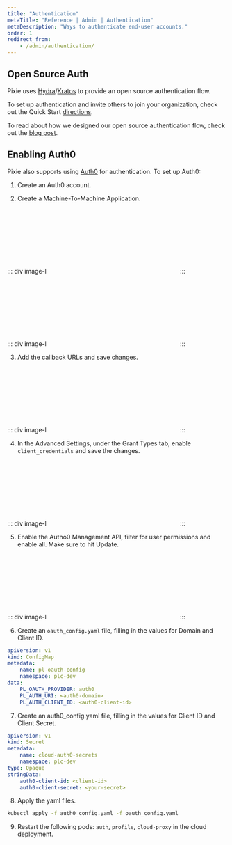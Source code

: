 ```yaml
---
title: "Authentication"
metaTitle: "Reference | Admin | Authentication"
metaDescription: "Ways to authenticate end-user accounts."
order: 1
redirect_from:
    - /admin/authentication/
---
```


## Open Source Auth

Pixie uses [Hydra](https://www.ory.sh/hydra/)/[Kratos](https://www.ory.sh/kratos/) to provide an  open source authentication flow.

To set up authentication and invite others to join your organization, check out the Quick Start [directions](/installing-pixie/install-guides/self-hosted-pixie/#authentication-using-kratos-hydra).

To read about how we designed our open source authentication flow, check out the [blog post](https://blog.px.dev/open-source-auth/ossauth/).

## Enabling Auth0

Pixie also supports using [Auth0](https://auth0.com/docs) for authentication. To set up Auth0:

1. Create an Auth0 account.

2. Create a Machine-To-Machine Application.

::: div image-l
<svg title='' src='authentication/m2mapp.png'/>
:::

::: div image-l
<svg title='' src='authentication/create_app.png'/>
:::

3. Add the callback URLs and save changes.

::: div image-l
<svg title='' src='authentication/add_callback_url.png'/>
:::

4. In the Advanced Settings, under the Grant Types tab, enable `client_credentials` and save the changes.

::: div image-l
<svg title='' src='authentication/enable_credentials.png'/>
:::

5. Enable the Autho0 Management API, filter for user permissions and enable all. Make sure to hit Update.

::: div image-l
<svg title='' src='authentication/mgmt_api.png'/>
:::

6. Create an `oauth_config.yaml` file, filling in the values for Domain and Client ID.

```yaml
apiVersion: v1
kind: ConfigMap
metadata:
    name: pl-oauth-config
    namespace: plc-dev
data:
    PL_OAUTH_PROVIDER: auth0
    PL_AUTH_URI: <auth0-domain>
    PL_AUTH_CLIENT_ID: <auth0-client-id>
```

7. Create an auth0_config.yaml file, filling in the values for Client ID and Client Secret.

```yaml
apiVersion: v1
kind: Secret
metadata:
    name: cloud-auth0-secrets
    namespace: plc-dev
type: Opaque
stringData:
    auth0-client-id: <client-id>
    auth0-client-secret: <your-secret>
```

8. Apply the yaml files.

```bash
kubectl apply -f auth0_config.yaml -f oauth_config.yaml
```

9. Restart the following pods: `auth`, `profile`, `cloud-proxy` in the cloud deployment.
